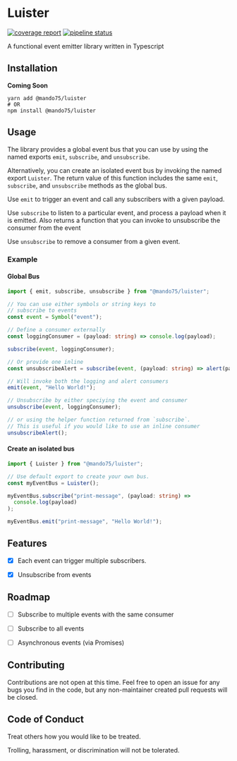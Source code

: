 # Luister

[![coverage report](https://gitlab.com/Mando75/luister/badges/master/coverage.svg)](https://gitlab.com/Mando75/luister/-/commits/master)
[![pipeline status](https://gitlab.com/Mando75/luister/badges/master/pipeline.svg)](https://gitlab.com/Mando75/luister/-/commits/master)

A functional event emitter library written in Typescript

## Installation

**Coming Soon**

```shell
yarn add @mando75/luister
# OR
npm install @mando75/luister
```

## Usage

The library provides a global event bus that you can use by using the named exports `emit`, `subscribe`,
and `unsubscribe`.

Alternatively, you can create an isolated event bus by invoking the named export `Luister`. The return value of this
function includes the same `emit`, `subscribe`, and `unsubscribe` methods as the global bus.

Use `emit` to trigger an event and call any subscribers with a given payload.

Use `subscribe` to listen to a particular event, and process a payload when it is emitted. Also returns a function that
you can invoke to unsubscribe the consumer from the event

Use `unsubscribe` to remove a consumer from a given event.

### Example

#### Global Bus

```typescript
import { emit, subscribe, unsubscribe } from "@mando75/luister";

// You can use either symbols or string keys to
// subscribe to events
const event = Symbol("event");

// Define a consumer externally
const loggingConsumer = (payload: string) => console.log(payload);

subscribe(event, loggingConsumer);

// Or provide one inline
const unsubscribeAlert = subscribe(event, (payload: string) => alert(payload));

// Will invoke both the logging and alert consumers
emit(event, "Hello World!");

// Unsubscribe by either speciying the event and consumer
unsubscribe(event, loggingConsumer);

// or using the helper function returned from `subscribe`.
// This is useful if you would like to use an inline consumer
unsubscribeAlert();
```

#### Create an isolated bus

```typescript
import { Luister } from "@mando75/luister";

// Use default export to create your own bus.
const myEventBus = Luister();

myEventBus.subscribe("print-message", (payload: string) =>
  console.log(payload)
);

myEventBus.emit("print-message", "Hello World!");
```

## Features

- [x] Each event can trigger multiple subscribers.

- [x] Unsubscribe from events

## Roadmap

- [ ] Subscribe to multiple events with the same consumer

- [ ] Subscribe to all events

- [ ] Asynchronous events (via Promises)

## Contributing

Contributions are not open at this time. Feel free to open an issue for any bugs you find in the code, but any
non-maintainer created pull requests will be closed.

## Code of Conduct

Treat others how you would like to be treated.

Trolling, harassment, or discrimination will not be tolerated.
